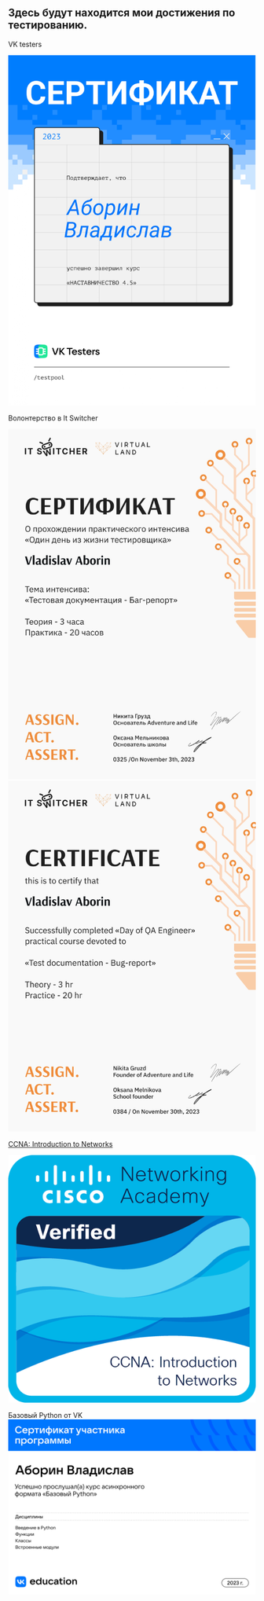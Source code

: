 ## Здесь будут находится мои достижения по тестированию.
VK testers

![VK testers](https://github.com/G-GoodLike/Certificate/blob/main/Certificate/vk%20testers.jpg?raw=true)

Волонтерство в It Switcher

![It Switcher](https://github.com/G-GoodLike/Certificate/blob/main/Certificate/IT%20switcher.jpg?raw=true)
![It Switcher](https://github.com/G-GoodLike/Certificate/blob/main/Certificate/Vladislav_Aborin_1_page-0001.jpg?raw=true)

[CCNA: Introduction to Networks](https://www.credly.com/badges/302ae161-fd87-48c6-ab4d-f4255b474880/public_url)

![CISCO](https://github.com/G-GoodLike/Certificate/blob/main/Certificate/ccna-introduction-to-networks.png?raw=true)

Базовый Python от VK
![VK](https://github.com/G-GoodLike/Certificate/blob/main/Certificate/VK%20python.jpg?raw=true)

